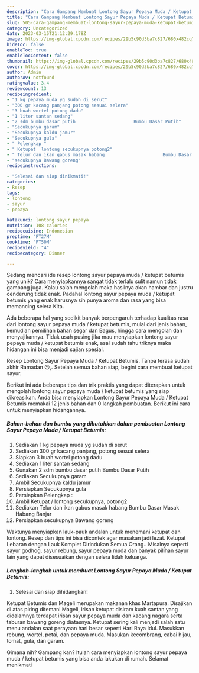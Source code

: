 ```yaml
---
description: "Cara Gampang Membuat Lontong Sayur Pepaya Muda / Ketupat Betumis yang Lezat"
title: "Cara Gampang Membuat Lontong Sayur Pepaya Muda / Ketupat Betumis yang Lezat"
slug: 505-cara-gampang-membuat-lontong-sayur-pepaya-muda-ketupat-betumis-yang-lezat
category: Uncategorized
date: 2023-03-15T21:12:29.178Z
image: https://img-global.cpcdn.com/recipes/29b5c90d3ba7c827/680x482cq70/lontong-sayur-pepaya-muda-ketupat-betumis-foto-resep-utama.jpg
hideToc: false
enableToc: true
enableTocContent: false
thumbnail: https://img-global.cpcdn.com/recipes/29b5c90d3ba7c827/680x482cq70/lontong-sayur-pepaya-muda-ketupat-betumis-foto-resep-utama.jpg
cover: https://img-global.cpcdn.com/recipes/29b5c90d3ba7c827/680x482cq70/lontong-sayur-pepaya-muda-ketupat-betumis-foto-resep-utama.jpg
author: Admin
authorAv: notfound
ratingvalue: 3.4
reviewcount: 13
recipeingredient:
- "1 kg pepaya muda yg sudah di serut"
- "300 gr kacang panjang potong sesuai selera"
- "3 buah wortel potong dadu"
- "1 liter santan sedang"
- "2 sdm bumbu dasar putih                      Bumbu Dasar Putih"
- "Secukupnya garam"
- "Secukupnya kaldu jamur"
- "Secukupnya gula"
- " Pelengkap "
- " Ketupat  lontong secukupnya potong2"
- " Telur dan ikan gabus masak habang                      Bumbu Dasar Masak Habang Banjar"
- "secukupnya Bawang goreng"
recipeinstructions:

- "Selesai dan siap dinikmati!"
categories:
- Resep
tags:
- lontong
- sayur
- pepaya

katakunci: lontong sayur pepaya 
nutrition: 108 calories
recipecuisine: Indonesian
preptime: "PT27M"
cooktime: "PT50M"
recipeyield: "4"
recipecategory: Dinner

---
```





Sedang mencari ide resep lontong sayur pepaya muda / ketupat betumis yang unik? Cara menyiapkannya sangat tidak terlalu sulit namun tidak gampang juga. Kalau salah mengolah maka hasilnya akan hambar dan justru cenderung tidak enak. Padahal lontong sayur pepaya muda / ketupat betumis yang enak harusnya sih punya aroma dan rasa yang bisa memancing selera Kita.





Ada beberapa hal yang sedikit banyak berpengaruh terhadap kualitas rasa dari lontong sayur pepaya muda / ketupat betumis, mulai dari jenis bahan, kemudian pemilihan bahan segar dan Bagus, hingga cara mengolah dan menyajikannya. Tidak usah pusing jika mau menyiapkan lontong sayur pepaya muda / ketupat betumis enak,      asal sudah tahu triknya maka hidangan ini bisa menjadi sajian spesial.














Resep Lontong Sayur Pepaya Muda / Ketupat Betumis. Tanpa terasa sudah akhir Ramadan ☹️,. Setelah semua bahan siap, begini cara membuat ketupat sayur.






Berikut ini ada beberapa tips dan trik praktis yang dapat diterapkan untuk mengolah lontong sayur pepaya muda / ketupat betumis yang siap dikreasikan. Anda bisa menyiapkan Lontong Sayur Pepaya Muda / Ketupat Betumis memakai 12 jenis bahan dan 0 langkah pembuatan. Berikut ini cara untuk menyiapkan hidangannya.

<!--inarticleads1-->

##### Bahan-bahan dan bumbu yang dibutuhkan dalam pembuatan Lontong Sayur Pepaya Muda / Ketupat Betumis:

1. Sediakan 1 kg pepaya muda yg sudah di serut
1. Sediakan 300 gr kacang panjang, potong sesuai selera
1. Siapkan 3 buah wortel potong dadu
1. Sediakan 1 liter santan sedang
1. Gunakan 2 sdm bumbu dasar putih                      Bumbu Dasar Putih
1. Sediakan Secukupnya garam
1. Ambil Secukupnya kaldu jamur
1. Persiapkan Secukupnya gula
1. Persiapkan  Pelengkap :
1. Ambil  Ketupat / lontong secukupnya, potong2
1. Sediakan  Telur dan ikan gabus masak habang                      Bumbu Dasar Masak Habang Banjar
1. Persiapkan secukupnya Bawang goreng


Waktunya menyiapkan lauk-pauk andalan untuk menemani ketupat dan lontong. Resep dan tips ini bisa dicontek agar masakan jadi lezat. Ketupat Lebaran dengan Lauk Komplet Dirindukan Semua Orang.. Misalnya seperti sayur godhog, sayur rebung, sayur pepaya muda dan banyak pilihan sayur lain yang dapat disesuaikan dengan selera lidah keluarga. 

<!--inarticleads2-->

##### Langkah-langkah untuk membuat Lontong Sayur Pepaya Muda / Ketupat Betumis:


1. Selesai dan siap dihidangkan!

Ketupat Betumis dan Mageli merupakan makanan khas Martapura. Disajikan di atas piring ditemani Mageli, irisan ketupat disiram kuah santan yang didalamnya terdapat irisan sayur pepaya muda dan kacang nagara serta taburan bawang goreng diatasnya. Ketupat sering kali menjadi salah satu menu andalan saat perayaan hari besar seperti Hari Raya Idul. Masukkan rebung, wortel, petai, dan pepaya muda. Masukan kecombrang, cabai hijau, tomat, gula, dan garam. 

Gimana nih? Gampang kan? Itulah cara menyiapkan lontong sayur pepaya muda / ketupat betumis yang bisa anda lakukan di rumah. Selamat menikmati
